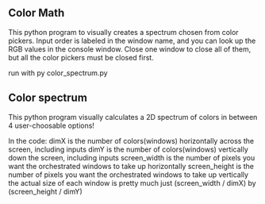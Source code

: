 ## Color Math

This python program to visually creates a spectrum chosen from color pickers.
Input order is labeled in the window name, and you can look up the RGB values in the console window.
Close one window to close all of them, but all the color pickers must be closed first.

run with py color_spectrum.py

## Color spectrum

This python program visually calculates a 2D spectrum of colors in between 4 user-choosable options!

In the code:
dimX is the number of colors(windows) horizontally across the screen, including inputs
dimY is the number of colors(windows) vertically down the screen, including inputs
screen_width is the number of pixels you want the orchestrated windows to take up horizontally
screen_height is the number of pixels you want the orchestrated windows to take up vertically
the actual size of each window is pretty much just (screen_width / dimX) by (screen_height / dimY)
